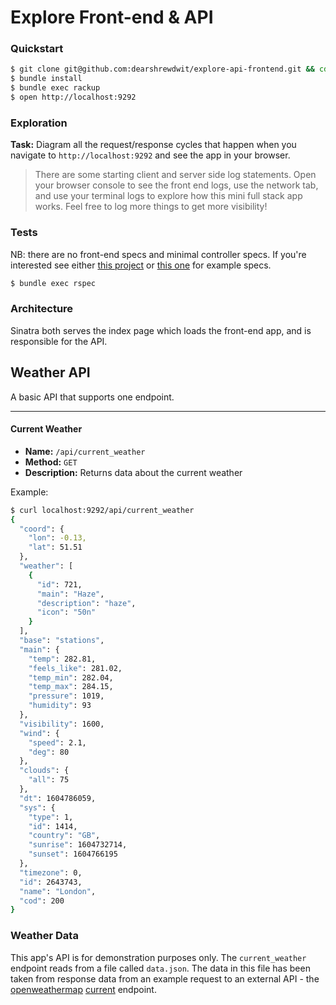# Explore Front-end & API

### Quickstart
```sh
$ git clone git@github.com:dearshrewdwit/explore-api-frontend.git && cd explore-api-frontend
$ bundle install
$ bundle exec rackup
$ open http://localhost:9292
```

### Exploration

**Task:** Diagram all the request/response cycles that happen when you navigate to `http://localhost:9292` and see the app in your browser.

> There are some starting client and server side log statements. Open your browser console to see the front end logs, use the network tab, and use your terminal logs to explore how this mini full stack app works. Feel free to log more things to get more visibility!

### Tests
NB: there are no front-end specs and minimal controller specs. If you're interested see either [this project](https://github.com/dearshrewdwit/count) or [this one](https://github.com/dearshrewdwit/demo-news-summary) for example specs.
```sh
$ bundle exec rspec
```

### Architecture
Sinatra both serves the index page which loads the front-end app, and is responsible for the API.

## Weather API

A basic API that supports one endpoint.

---
#### Current Weather
- **Name:** `/api/current_weather`
- **Method:** `GET`
- **Description:** Returns data about the current weather

Example:
```sh
$ curl localhost:9292/api/current_weather
{
  "coord": {
    "lon": -0.13,
    "lat": 51.51
  },
  "weather": [
    {
      "id": 721,
      "main": "Haze",
      "description": "haze",
      "icon": "50n"
    }
  ],
  "base": "stations",
  "main": {
    "temp": 282.81,
    "feels_like": 281.02,
    "temp_min": 282.04,
    "temp_max": 284.15,
    "pressure": 1019,
    "humidity": 93
  },
  "visibility": 1600,
  "wind": {
    "speed": 2.1,
    "deg": 80
  },
  "clouds": {
    "all": 75
  },
  "dt": 1604786059,
  "sys": {
    "type": 1,
    "id": 1414,
    "country": "GB",
    "sunrise": 1604732714,
    "sunset": 1604766195
  },
  "timezone": 0,
  "id": 2643743,
  "name": "London",
  "cod": 200
}

```

### Weather Data
This app's API is for demonstration purposes only. The `current_weather` endpoint reads from a file called `data.json`. The data in this file has been taken from response data from an example request to an external API - the [openweathermap](https://openweathermap.org) [current](https://openweathermap.org/current#data)  endpoint.

